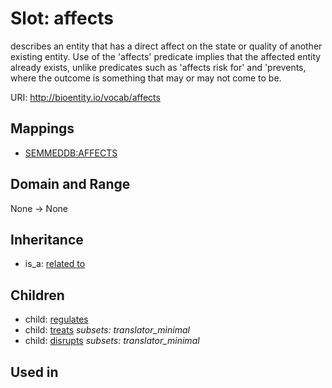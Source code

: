 # Slot: affects


describes an entity that has a direct affect on the state or quality of another existing entity. Use of the 'affects' predicate implies that the affected entity already exists, unlike predicates such as 'affects risk for' and 'prevents, where the outcome is something that may or may not come to be.

URI: http://bioentity.io/vocab/affects
## Mappings

 * [SEMMEDDB:AFFECTS](http://purl.obolibrary.org/obo/SEMMEDDB_AFFECTS)
## Domain and Range

None -> None
## Inheritance

 *  is_a: [related to](related_to.md)
## Children

 *  child: [regulates](regulates.md)
 *  child: [treats](treats.md) *subsets: translator_minimal*
 *  child: [disrupts](disrupts.md) *subsets: translator_minimal*
## Used in

